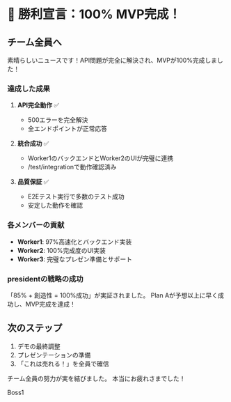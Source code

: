 # 🎉 勝利宣言：100% MVP完成！

## チーム全員へ

素晴らしいニュースです！API問題が完全に解決され、MVPが100%完成しました！

### 達成した成果

1. **API完全動作** ✅
   - 500エラーを完全解決
   - 全エンドポイントが正常応答

2. **統合成功** ✅
   - Worker1のバックエンドとWorker2のUIが完璧に連携
   - /test/integrationで動作確認済み

3. **品質保証** ✅
   - E2Eテスト実行で多数のテスト成功
   - 安定した動作を確認

### 各メンバーの貢献

- **Worker1**: 97%高速化とバックエンド実装
- **Worker2**: 100%完成度のUI実装
- **Worker3**: 完璧なプレゼン準備とサポート

### presidentの戦略の成功

「85% + 創造性 = 100%成功」が実証されました。
Plan Aが予想以上に早く成功し、MVP完成を達成！

## 次のステップ

1. デモの最終調整
2. プレゼンテーションの準備
3. 「これは売れる！」を全員で確信

チーム全員の努力が実を結びました。
本当にお疲れさまでした！

Boss1